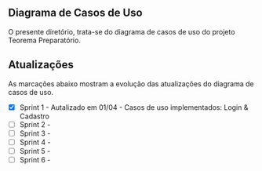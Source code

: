 ## Diagrama de Casos de Uso

O presente diretório, trata-se do diagrama de casos de uso do projeto Teorema Preparatório.

## Atualizações

As marcações abaixo mostram a evolução das atualizações do diagrama de casos de uso.

- [X] Sprint 1 - Autalizado em 01/04 - Casos de uso implementados: Login & Cadastro
- [ ] Sprint 2 -
- [ ] Sprint 3 -
- [ ] Sprint 4 -
- [ ] Sprint 5 -
- [ ] Sprint 6 -
